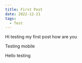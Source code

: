 ```yaml
---
title: First Post
date: 2022-12-21
tags:
  - Test
---
```


Hi testing my first post how are you

Testing mobile

Hello testing 